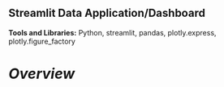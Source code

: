 ## Streamlit Data Application/Dashboard

 **Tools and Libraries:** Python, streamlit, pandas, plotly.express, plotly.figure_factory

 #  _Overview_
